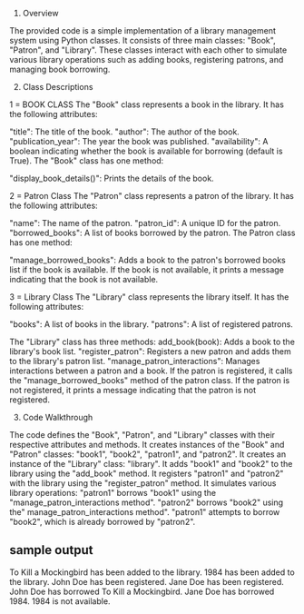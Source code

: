 1. Overview

The provided code is a simple implementation of a library management system using Python classes. It consists of three main classes: "Book", "Patron", and "Library". These classes interact with each other to simulate various library operations such as adding books, registering patrons, and managing book borrowing.


2. Class Descriptions

1 = BOOK CLASS
The "Book" class represents a book in the library. It has the following attributes:

"title": The title of the book.
"author": The author of the book.
"publication_year": The year the book was published.
"availability": A boolean indicating whether the book is available for borrowing (default is True).
The "Book" class has one method:

"display_book_details()": Prints the details of the book.
        
        
2 = Patron Class
The "Patron" class represents a patron of the library. It has the following attributes:

"name": The name of the patron.
"patron_id": A unique ID for the patron.
"borrowed_books": A list of books borrowed by the patron.
The Patron class has one method:

"manage_borrowed_books": Adds a book to the patron's borrowed books list if the book is available. If the book is not available, it prints a message indicating that the book is not available.


3 = Library Class
The "Library" class represents the library itself. It has the following attributes:

"books": A list of books in the library.
"patrons": A list of registered patrons.

The "Library" class has three methods:
 add_book(book): Adds a book to the library's book list.
 "register_patron": Registers a new patron and adds them to the library's patron list.
 "manage_patron_interactions": Manages interactions between a patron and a book. If the patron is registered, it calls the "manage_borrowed_books" method of the patron class. If the patron is not registered, it prints a message indicating that the patron is not registered.


3. Code Walkthrough

The code defines the "Book", "Patron", and "Library" classes with their respective attributes and methods.
It creates instances of the "Book" and "Patron" classes: "book1", "book2", "patron1", and "patron2".
It creates an instance of the "Library" class: "library".
It adds "book1" and "book2" to the library using the "add_book" method.
It registers "patron1" and "patron2" with the library using the "register_patron" method.
It simulates various library operations:
  "patron1" borrows "book1" using the "manage_patron_interactions method".
  "patron2" borrows "book2" using the" manage_patron_interactions method".
  "patron1" attempts to borrow "book2", which is already borrowed by "patron2".


## sample output
To Kill a Mockingbird has been added to the library.
1984 has been added to the library.
John Doe has been registered.
Jane Doe has been registered.
John Doe has borrowed To Kill a Mockingbird.
Jane Doe has borrowed 1984.
1984 is not available.